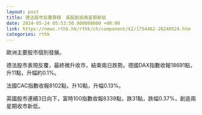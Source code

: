 ```yaml
---
layout: post
title: 德法股市反覆靠穩　英股創逾兩星期新低
date: 2024-05-24 05:53:50.000000000 +08:00
link: https://news.rthk.hk/rthk/ch/component/k2/1754462-20240524.htm
categories: rthk
---
```


歐洲主要股市個別發展。

德法股市表現反覆，最終微升收市，結束兩日跌勢。德國DAX指數收報18691點，升11點，升幅約0.1%。

法國CAC指數收報8102點，升10點，升幅0.13%。

英國股市連續3日向下，富時100指數收報8339點，跌31點，跌幅0.37%，創逾兩星期收市新低。
